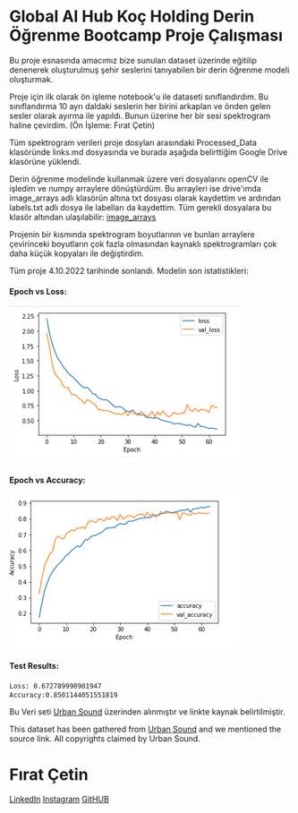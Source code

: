 # Global AI Hub Koç Holding Derin Öğrenme Bootcamp Proje Çalışması

Bu proje esnasında amacımız bize sunulan dataset üzerinde eğitilip denenerek oluşturulmuş şehir seslerini tanıyabilen bir derin öğrenme modeli oluşturmak.

Proje için ilk olarak ön işleme notebook'u ile dataseti sınıflandırdım. Bu sınıflandırma 10 ayrı daldaki seslerin her birini arkaplan ve önden gelen sesler olarak ayırma ile yapıldı. Bunun üzerine her bir sesi spektrogram haline çevirdim. (Ön İşleme: Fırat Çetin)

Tüm spektrogram verileri proje dosyları arasındaki Processed_Data klasöründe links.md dosyasında ve burada aşağıda belirttiğim Google Drive klasörüne yüklendi. 




Derin öğrenme modelinde kullanmak üzere veri dosyalarını openCV ile işledim ve numpy arraylere dönüştürdüm. Bu arrayleri ise drive'ımda image_arrays adlı klasörün altına txt dosyası olarak kaydettim ve ardından labels.txt adlı dosya ile labelları da kaydettim. Tüm gerekli dosyalara bu klasör altından ulaşılabilir:
[image_arrays](https://drive.google.com/drive/folders/1ufpKinzW_au2sp76naLs_NpVRczKFMnN?usp=sharing)

Projenin bir kısmında spektrogram boyutlarının ve bunları arraylere çevirinceki boyutların çok fazla olmasından kaynaklı spektrogramları çok daha küçük kopyaları ile değiştirdim.

Tüm proje 4.10.2022 tarihinde sonlandı. Modelin son istatistikleri:
#### Epoch vs Loss:
![Loss](loss.PNG)
#### Epoch vs Accuracy:
![Accuracy](accuracy.png)
#### Test Results:
    Loss: 0.672789990901947
    Accuracy:0.8501144051551819


Bu Veri seti [Urban Sound](https://urbansounddataset.weebly.com/urbansound8k.html) üzerinden alınmıştır ve linkte kaynak belirtilmiştir. 

This dataset has been gathered from [Urban Sound](https://urbansounddataset.weebly.com/urbansound8k.html) and we mentioned the source link. All copyrights claimed by Urban Sound.


# Fırat Çetin
[LinkedIn](https://www.linkedin.com/in/f%C4%B1ratcetin1/)
[Instagram](https://www.instagram.com/bilgisayargibi/?hl=tr)
[GitHUB](https://github.com/firatctin)
